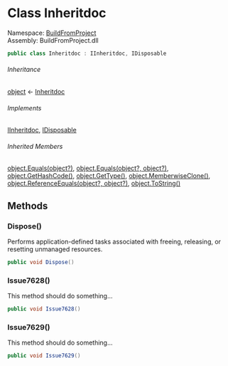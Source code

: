 ﻿# Class Inheritdoc

Namespace: [BuildFromProject](BuildFromProject.md)  
Assembly: BuildFromProject.dll

```csharp
public class Inheritdoc : IInheritdoc, IDisposable
```

###### Inheritance

[object](https://learn.microsoft.com/dotnet/api/system.object) ← 
[Inheritdoc](BuildFromProject.Inheritdoc.md)

###### Implements

[IInheritdoc](BuildFromProject.IInheritdoc.md), 
[IDisposable](https://learn.microsoft.com/dotnet/api/system.idisposable)

###### Inherited Members

[object.Equals(object?)](https://learn.microsoft.com/dotnet/api/system.object.equals#system-object-equals(system-object)), 
[object.Equals(object?, object?)](https://learn.microsoft.com/dotnet/api/system.object.equals#system-object-equals(system-object-system-object)), 
[object.GetHashCode()](https://learn.microsoft.com/dotnet/api/system.object.gethashcode), 
[object.GetType()](https://learn.microsoft.com/dotnet/api/system.object.gettype), 
[object.MemberwiseClone()](https://learn.microsoft.com/dotnet/api/system.object.memberwiseclone), 
[object.ReferenceEquals(object?, object?)](https://learn.microsoft.com/dotnet/api/system.object.referenceequals), 
[object.ToString()](https://learn.microsoft.com/dotnet/api/system.object.tostring)

## Methods

### <a id="BuildFromProject_Inheritdoc_Dispose"></a>Dispose()

Performs application-defined tasks associated with freeing, releasing, or resetting unmanaged resources.

```csharp
public void Dispose()
```

### <a id="BuildFromProject_Inheritdoc_Issue7628"></a>Issue7628()

This method should do something...

```csharp
public void Issue7628()
```

### <a id="BuildFromProject_Inheritdoc_Issue7629"></a>Issue7629()

This method should do something...

```csharp
public void Issue7629()
```

